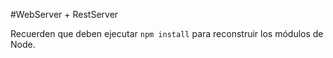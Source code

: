 #WebServer + RestServer

Recuerden que deben ejecutar ```npm install``` para reconstruir los módulos de Node.
